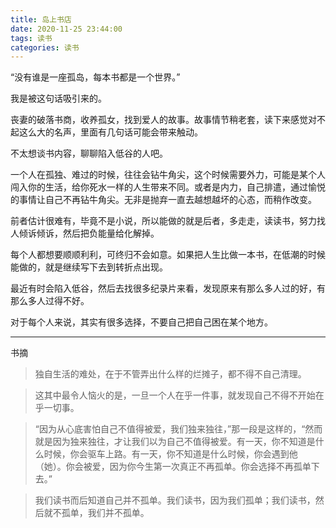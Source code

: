```yaml
---
title: 岛上书店
date: 2020-11-25 23:44:00
tags: 读书
categories: 读书
---
```


“没有谁是一座孤岛，每本书都是一个世界。”

我是被这句话吸引来的。

<!-- more -->

丧妻的破落书商，收养孤女，找到爱人的故事。故事情节稍老套，读下来感觉对不起这么大的名声，里面有几句话可能会带来触动。

不太想谈书内容，聊聊陷入低谷的人吧。

一个人在孤独、难过的时候，往往会钻牛角尖，这个时候需要外力，可能是某个人闯入你的生活，给你死水一样的人生带来不同。或者是内力，自己排遣，通过愉悦的事情让自己不再钻牛角尖。无非是抛弃一直去越想越坏的心态，而稍作改变。

前者估计很难有，毕竟不是小说，所以能做的就是后者，多走走，读读书，努力找人倾诉倾诉，然后把负能量给化解掉。

每个人都想要顺顺利利，可终归不会如意。如果把人生比做一本书，在低潮的时候能做的，就是继续写下去到转折点出现。

最近有时会陷入低谷，然后去找很多纪录片来看，发现原来有那么多人过的好，有那么多人过得不好。

对于每个人来说，其实有很多选择，不要自己把自己困在某个地方。

---
书摘
> 独自生活的难处，在于不管弄出什么样的烂摊子，都不得不自己清理。

> 这其中最令人恼火的是，一旦一个人在乎一件事，就发现自己不得不开始在乎一切事。

> “因为从心底害怕自己不值得被爱，我们独来独往，”那一段是这样的，“然而就是因为独来独往，才让我们以为自己不值得被爱。有一天，你不知道是什么时候，你会驱车上路。有一天，你不知道是什么时候，你会遇到他（她）。你会被爱，因为你今生第一次真正不再孤单。你会选择不再孤单下去。”

> 我们读书而后知道自己并不孤单。我们读书，因为我们孤单；我们读书，然后就不孤单，我们并不孤单。